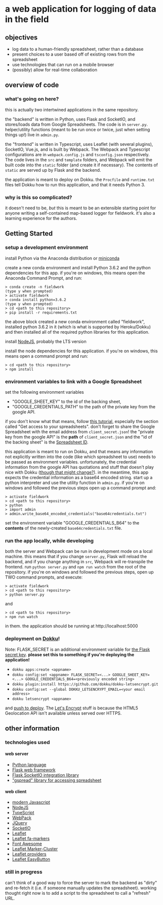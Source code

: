 # a web application for logging of data in the field #

## objectives ##
* log data to a human-friendly spreadsheet, rather than a database
* present choices to a user based off of existing rows from the spreadsheet
* use technologies that can run on a mobile browser
* (possibly) allow for real-time collaboration

## overview of code ##
### what's going on here? ###
this is actually two intertwined applications in the same repository.

the "backend" is written in Python, uses Flask and SocketIO, 
and stores/loads data from Google Spreadsheets. The code is in `server.py`.
helper/utility functions (meant to be run once or twice, 
just when setting things up!) live in `admin.py`.

the "frontend" is written in Typescript, uses Leaflet (with several plugins),
SocketIO, Vue.js, and is built by Webpack. The Webpack and Typescript 
configurations are in `webpack.config.js` and `tsconfig.json` respectively. 
The code lives in the `src` and `template` folders, and Webpack will emit the 
built code into the `static` folder (and create it if necessary). The contents
of `static` are served up by Flask and the backend.

the application is meant to deploy on Dokku. the `Procfile` and `runtime.txt`
files tell Dokku how to run this application, and that it needs Python 3.

### why is this so complicated? ###
it doesn't need to be, _but_ this is meant to be an extensible starting point
for anyone writing a self-contained map-based logger for fieldwork. it's also a 
learning experience for the authors.

## Getting Started ##
### setup a development environment ###
install Python via the Anaconda distribution or [miniconda](https://conda.io/miniconda.html)

create a new conda environment and install Python 3.6.2
and the python dependencies for this app.
if you're on windows, this means open the Anaconda Command Prompt, and run:
```
> conda create -n fieldwork 
(type y when prompted)
> activate fieldwork
> conda install python=3.6.2
(type y when prompted)
> cd <path to this repository>
> pip install -r requirements.txt
```
the above block created a new conda environment called "fieldwork", installed
python 3.6.2 in it (which is what is supported by Heroku/Dokku) and then
installed all of the required python libraries for this application.


install [NodeJS](https://nodejs.org/), probably the LTS version

install the node dependencies for this application. 
if you're on windows, this means open a command prompt and run:
```
> cd <path to this repository>
> npm install
```

### environment variables to link with a Google Spreadsheet ###
set the following environment variables
* "GOOGLE\_SHEET\_KEY" to the id of the backing sheet, 
* "GOOGLE\_CREDENTIALS\_PATH" to the path of the private key from the google API.

if you don't know what that means, follow [this tutorial](https://www.twilio.com/blog/2017/03/google-spreadsheets-and-net-core.html), 
especially the section called "Get access to your spreadsheets". don't forget to
share the Google Spreadsheet with the email address from `client_secret.json`!
the "private key from the google API" is the **path** of `client_secret.json`
and the "id of the backing sheet" is the [Spreadsheet ID](https://developers.google.com/sheets/api/guides/concepts#spreadsheet_id).

this application is meant to run on Dokku, and that means any information
not explicitly written into the code (like which spreadsheet to use)
needs to be passed as environment variables. unfortunately, the credential 
information from the google API has quotations and stuff that doesn't play nice
with Dokku ([though that might change?](https://github.com/dokku/dokku/issues/1262)).
in the meantime, this app expects the credential information as a base64 encoded
string. start up a python interpreter and use the utility function in `admin.py`.
if you're on windows and followed the previous steps open up a command prompt and: 
```
> activate fieldwork
> cd <path to this repository>
> python
> import admin
> admin.write_base64_encoded_credentials("base64credentials.txt")
```
set the environment variable "GOOGLE\_CREDENTIALS\_B64" to the **contents** of the
newly-created `base64credentials.txt` file.

### run the app locally, while developing ###
both the server and Webpack can be run in development mode on a local machine.
this means that if you change `server.py`, Flask will reload the backend, and 
if you change anything in `src`, Webpack will re-transpile the frontend.
run `python server.py` and `npm run watch` from the root of the repository.
if you're on windows and followed the previous steps, open up TWO command
prompts, and execute:
```
> activate fieldwork
> cd <path to this repository>
> python server.py
```
and
```
> cd <path to this repository>
> npm run watch
```
in them. the application should be running at http://localhost:5000

### deployment on [Dokku](http://dokku.viewdocs.io/dokku/)! ###
Note: FLASK_SECRET is an additional environment variable for [the Flask secret key](https://stackoverflow.com/questions/22463939/demystify-flask-app-secret-key).
__please set this to something if you're deploying the application!__
* `dokku apps:create <appname>`
* `dokku config:set <appname> FLASK_SECRET=<...> GOOGLE_SHEET_KEY=<...> GOOGLE_CREDENTIALS_B64=<previously encoded string>`
* `dokku plugin:install https://github.com/dokku/dokku-letsencrypt.git`
* `dokku config:set --global DOKKU_LETSENCRYPT_EMAIL=<your email address>`
* `dokku letsencrypt <appname>`

and [push to deploy](http://dokku.viewdocs.io/dokku/deployment/application-deployment/#deploy-the-app). The [Let's Encrypt](https://letsencrypt.org/) stuff is because the HTML5 Geolocation API isn't available unless served over HTTPS.

## other information ##

### technologies used ###

#### web server ####
* [Python language](https://www.python.org/)
* [Flask web framework](http://flask.pocoo.org/)
* [Flask SocketIO integration library](http://flask-socketio.readthedocs.io/en/latest/)
* ["gspread" library for accessing spreadsheet](http://gspread.readthedocs.io/en/latest/)

#### web client ####
* [modern Javascript](https://javascript.info/)
* [NodeJS](https://nodejs.org/)
* [TypeScript](http://www.typescriptlang.org/)
* [WebPack](https://webpack.js.org/)
* [JQuery](http://jquery.com/)
* [SocketIO](https://socket.io/)
* [Leaflet](http://leafletjs.com/)
* [Leaflet fa-markers](https://github.com/danwild/leaflet-fa-markers)
* [Font Awesome](http://fontawesome.io/icons/)
* [Leaflet Marker-Cluster](https://github.com/Leaflet/Leaflet.markercluster)
* [Leaflet providers](https://github.com/leaflet-extras/leaflet-providers)
* [Leaflet EasyButton](https://github.com/cliffcloud/Leaflet.EasyButton)


### still in progress ###
can't think of a good way to force the server to mark the backend as "dirty" and re-fetch it (i.e. if someone manually updates the spreadsheet). working thought right now is to add a script to the spreadsheet to call a "refresh" URL.
